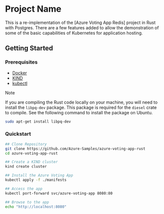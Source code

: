 # Project Name

This is a re-implementation of the [Azure Voting App Redis] project in Rust with Postgres.  There are a few features added to allow the demonstration of some of the basic capabilities of Kubernetes for application hosting.

## Getting Started

### Prerequisites

- [Docker](https://docs.docker.com/get-docker/)
- [KIND](https://kind.sigs.k8s.io/docs/user/quick-start/)
- [kubectl](https://kubernetes.io/docs/tasks/tools/install-kubectl/)

> [!NOTE]
> If you are compiling the Rust code locally on your machine, you will need to install the `libpq-dev` package.  This package is required for the `diesel` crate to compile. See the following command to install the package on Ubuntu.

```bash
sudo apt-get install libpq-dev
```

### Quickstart

```bash
## Clone Repository
git clone https://github.com/Azure-Samples/azure-voting-app-rust
cd azure-voting-app-rust

## Create a KIND cluster
kind create cluster

## Install the Azure Voting App
kubectl apply -f ./manifests

## Access the app
kubectl port-forward svc/azure-voting-app 8080:80

## Browse to the app
echo "http://localhost:8080"
```